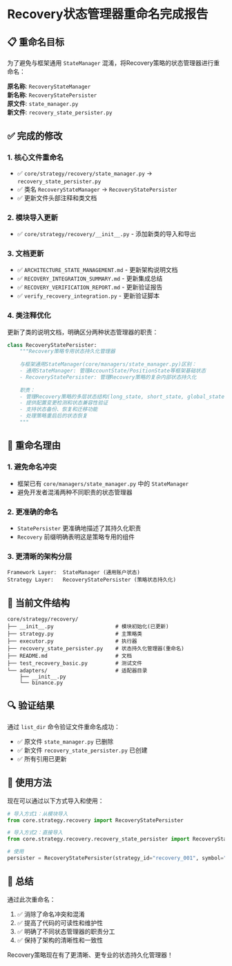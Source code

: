 # Recovery状态管理器重命名完成报告

## 📋 重命名目标

为了避免与框架通用 `StateManager` 混淆，将Recovery策略的状态管理器进行重命名：

**原名称**: `RecoveryStateManager`  
**新名称**: `RecoveryStatePersister`  
**原文件**: `state_manager.py`  
**新文件**: `recovery_state_persister.py`

## ✅ 完成的修改

### 1. 核心文件重命名
- ✅ `core/strategy/recovery/state_manager.py` → `recovery_state_persister.py`
- ✅ 类名 `RecoveryStateManager` → `RecoveryStatePersister`
- ✅ 更新文件头部注释和类文档

### 2. 模块导入更新
- ✅ `core/strategy/recovery/__init__.py` - 添加新类的导入和导出

### 3. 文档更新
- ✅ `ARCHITECTURE_STATE_MANAGEMENT.md` - 更新架构说明文档
- ✅ `RECOVERY_INTEGRATION_SUMMARY.md` - 更新集成总结
- ✅ `RECOVERY_VERIFICATION_REPORT.md` - 更新验证报告
- ✅ `verify_recovery_integration.py` - 更新验证脚本

### 4. 类注释优化
更新了类的说明文档，明确区分两种状态管理器的职责：

```python
class RecoveryStatePersister:
    """Recovery策略专用状态持久化管理器
    
    与框架通用StateManager(core/managers/state_manager.py)区别：
    - 通用StateManager: 管理AccountState/PositionState等框架基础状态
    - RecoveryStatePersister: 管理Recovery策略的复杂内部状态持久化
    
    职责：
    - 管理Recovery策略的多层状态结构(long_state, short_state, global_state)
    - 提供配置变更检测和状态兼容性验证
    - 支持状态备份、恢复和迁移功能
    - 处理策略重启后的状态恢复
    """
```

## 🎯 重命名理由

### 1. 避免命名冲突
- 框架已有 `core/managers/state_manager.py` 中的 `StateManager`
- 避免开发者混淆两种不同职责的状态管理器

### 2. 更准确的命名
- `StatePersister` 更准确地描述了其持久化职责
- `Recovery` 前缀明确表明这是策略专用的组件

### 3. 更清晰的架构分层
```
Framework Layer:  StateManager (通用账户状态)
Strategy Layer:   RecoveryStatePersister (策略状态持久化)
```

## 📁 当前文件结构

```
core/strategy/recovery/
├── __init__.py                    # 模块初始化(已更新)
├── strategy.py                    # 主策略类
├── executor.py                    # 执行器
├── recovery_state_persister.py    # 状态持久化管理器(重命名)
├── README.md                      # 文档
├── test_recovery_basic.py         # 测试文件
└── adapters/                      # 适配器目录
    ├── __init__.py
    └── binance.py
```

## 🔍 验证结果

通过 `list_dir` 命令验证文件重命名成功：
- ✅ 原文件 `state_manager.py` 已删除
- ✅ 新文件 `recovery_state_persister.py` 已创建
- ✅ 所有引用已更新

## 🚀 使用方法

现在可以通过以下方式导入和使用：

```python
# 导入方式1：从模块导入
from core.strategy.recovery import RecoveryStatePersister

# 导入方式2：直接导入
from core.strategy.recovery.recovery_state_persister import RecoveryStatePersister

# 使用
persister = RecoveryStatePersister(strategy_id="recovery_001", symbol="BTCUSDT")
```

## 📝 总结

通过此次重命名：
1. ✅ 消除了命名冲突和混淆
2. ✅ 提高了代码的可读性和维护性
3. ✅ 明确了不同状态管理器的职责分工
4. ✅ 保持了架构的清晰性和一致性

Recovery策略现在有了更清晰、更专业的状态持久化管理器！